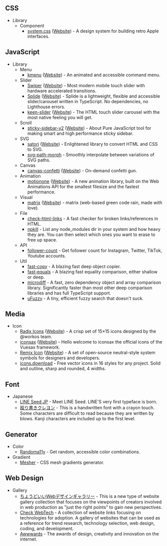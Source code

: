 ## CSS

- Library
  - Component
    - [system.css](https://github.com/sakofchit/system.css) ([Website](https://sakofchit.github.io/system.css/)) - A design system for building retro Apple interfaces.

## JavaScript

- Library
  - Menu
    - [kmenu](https://github.com/harshhhdev/kmenu) ([Website](https://kmenu.hxrsh.in/)) - An animated and accessible command menu.
  - Slider
    - [Swiper](https://github.com/nolimits4web/Swiper) ([Website](https://swiperjs.com/)) - Most modern mobile touch slider with hardware accelerated transitions.
    - [Splide](https://github.com/Splidejs/splide) ([Website](https://splidejs.com/)) - Splide is a lightweight, flexible and accessible slider/carousel written in TypeScript. No dependencies, no Lighthouse errors.
    - [keen-slider](https://github.com/rcbyr/keen-slider) ([Website](https://keen-slider.io/)) - The HTML touch slider carousel with the most native feeling you will get.
  - Scroll
    - [sticky-sidebar-v2](https://github.com/blixhavn/sticky-sidebar-v2) ([Website](https://blixhavn.github.io/sticky-sidebar-v2/)) - About
Pure JavaScript tool for making smart and high performance sticky sidebar.
  - SVG
    - [satori](https://github.com/vercel/satori) ([Website](https://og-playground.vercel.app/)) - Enlightened library to convert HTML and CSS to SVG.
    - [svg-path-morph](https://github.com/Minibrams/svg-path-morph) - Smoothly interpolate between variations of SVG paths.
  - Canvas
    - [canvas-confetti](https://github.com/catdad/canvas-confetti) ([Website](https://www.kirilv.com/canvas-confetti/)) - On-demand confetti gun.
  - Animation
    - [motionone](https://github.com/motiondivision/motionone) ([Website](https://motion.dev/)) - A new animation library, built on the Web Animations API for the smallest filesize and the fastest performance.
  - Visual
    - [matrix](https://github.com/Rezmason/matrix) ([Website](https://rezmason.github.io/matrix/)) - matrix (web-based green code rain, made with love).
  - File
    - [check-html-links](https://github.com/modernweb-dev/rocket/tree/main/packages/check-html-links) - A fast checker for broken links/references in HTML.
    - [npkill](https://github.com/voidcosmos/npkill) - List any node_modules dir in your system and how heavy they are. You can then select which ones you want to erase to free up space.
  - API
    - [follower-count](https://github.com/egoist/follower-count) - Get follower count for Instagram, Twitter, TikTok, Youtube accounts.
  - Util
    - [fast-copy](https://github.com/planttheidea/fast-copy) - A blazing fast deep object copier.
    - [fast-equals](https://github.com/planttheidea/fast-equals) - A blazing fast equality comparison, either shallow or deep.
    - [microdiff](https://github.com/AsyncBanana/microdiff) - A fast, zero dependency object and array comparison library. Significantly faster than most other deep comparison libraries and has full TypeScript support.
    - [uFuzzy](https://github.com/leeoniya/uFuzzy) - A tiny, efficient fuzzy search that doesn't suck.


## Media

- Icon
  - [Radix Icons](https://github.com/radix-ui/icons) ([Website](https://icons.radix-ui.com/)) - A crisp set of 15×15 icons designed by the @workos team.
  - [iconsax](https://github.com/lusaxweb/iconsax) ([Website](https://iconsax.io/)) - Hello welcome to iconsax
the official icons of the
Vuesax framework.
  - [Remix Icon](https://github.com/Remix-Design/remixicon) ([Website](https://remixicon.com/)) - A set of open-source neutral-style system symbols for designers and developers.
  - [icons.download](https://icons.download/) - Free vector icons in 16 styles for any project. Solid and outline, sharp and rounded, 4 widths.


## Font

- Japanese
  - [LINE Seed JP](https://seed.line.me/index_jp.html) - Meet LINE Seed. LINE'S very first typeface is born.
  - [殴り書きクレヨン](http://font.sumomo.ne.jp/font_2.html) - This is a handwritten font with a crayon touch. Some characters are difficult to read because they are written by blows.
Kanji characters are included up to the first level.


## Generator

- Color
  - [Randoma11y](https://randoma11y.com/) - Get random, accessible color combinations.
- Gradient
  - [Mesher](https://csshero.org/mesher/) - CSS mesh gradients generator.


## Web Design

- Gallery
  - [ちょうどいいWebデザインギャラリー](https://choooodoii.com/) - This is a new type of website gallery collection that focuses on the viewpoints of creators involved in web production as "just the right points" to gain new perspectives.
  - [Check WebTech](https://cwt.jp/) - A collection of website links focusing on technologies for adoption. A gallery of websites that can be used as a reference for trend research, technology selection, web design, coding, and development.
  - [Awwwards](https://www.awwwards.com/) - The awards of design, creativity and innovation on the internet.
